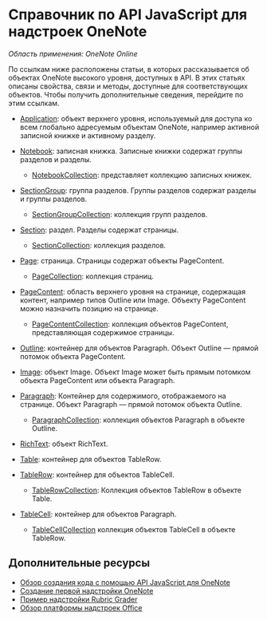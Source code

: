 # Справочник по API JavaScript для надстроек OneNote

*Область применения: OneNote Online*

По ссылкам ниже расположены статьи, в которых рассказывается об объектах OneNote высокого уровня, доступных в API. В этих статьях описаны свойства, связи и методы, доступные для соответствующих объектов. Чтобы получить дополнительные сведения, перейдите по этим ссылкам. 
    
- [Application](application.md): объект верхнего уровня, используемый для доступа ко всем глобально адресуемым объектам OneNote, например активной записной книжке и активному разделу.

- [Notebook](notebook.md): записная книжка. Записные книжки содержат группы разделов и разделы.

   - [NotebookCollection](notebookcollection.md): представляет коллекцию записных книжек.

- [SectionGroup](sectiongroup.md): группа разделов. Группы разделов содержат разделы и группы разделов.

   - [SectionGroupCollection](sectiongroupcollection.md): коллекция групп разделов.

- [Section](section.md): раздел. Разделы содержат страницы.

   - [SectionCollection](sectioncollection.md): коллекция разделов.

- [Page](page.md): страница. Страницы содержат объекты PageContent.

   - [PageCollection](pagecollection.md): коллекция страниц.

- [PageContent](pagecontent.md): область верхнего уровня на странице, содержащая контент, например типов Outline или Image. Объекту PageContent можно назначить позицию на странице.

   - [PageContentCollection](pagecontentcollection.md): коллекция объектов PageContent, представляющая содержимое страницы.

- [Outline](outline.md): контейнер для объектов Paragraph. Объект Outline — прямой потомок объекта PageContent.

- [Image](image.md): объект Image. Объект Image может быть прямым потомком объекта PageContent или объекта Paragraph.

- [Paragraph](paragraph.md): Контейнер для содержимого, отображаемого на странице. Объект Paragraph — прямой потомок объекта Outline.

  - [ParagraphCollection](paragraphcollection.md): коллекция объектов Paragraph в объекте Outline.

- [RichText](richtext.md): объект RichText.

- [Table](table.md): контейнер для объектов TableRow.

- [TableRow](tablerow.md): контейнер для объектов TableCell.

  - [TableRowCollection](tablerowcollection.md): Коллекция объектов TableRow в объекте Table.
 
- [TableCell](tablecell.md): контейнер для объектов Paragraph.

  - [TableCellCollection](tablecellcollection.md) коллекция объектов TableCell в объекте TableRow.
        
## Дополнительные ресурсы

- [Обзор создания кода с помощью API JavaScript для OneNote](../../docs/onenote/onenote-add-ins-programming-overview.md)
- [Создание первой надстройки OneNote](../../docs/onenote/onenote-add-ins-getting-started.md)
- [Пример надстройки Rubric Grader](https://github.com/OfficeDev/OneNote-Add-in-Rubric-Grader)
- [Обзор платформы надстроек Office](https://dev.office.com/docs/add-ins/overview/office-add-ins)
